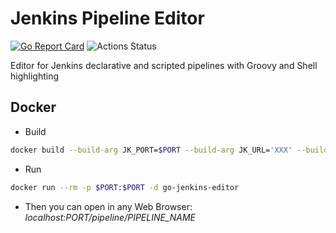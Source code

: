 # Jenkins Pipeline Editor

[![Go Report Card](https://goreportcard.com/badge/github.com/MGSousa/go-jenkins-editor)](https://goreportcard.com/report/github.com/MGSousa/go-jenkins-editor)
![Actions Status](https://github.com/MGSousa/go-jenkins-editor/workflows/Release/badge.svg)

Editor for Jenkins declarative and scripted pipelines with Groovy and Shell highlighting

## Docker
 - Build
```sh
docker build --build-arg JK_PORT=$PORT --build-arg JK_URL='XXX' --build-arg JK_USER="XXX" --build-arg JK_PASS="XXXXXXX" --build-arg JK_JOBSP=XXX -t go-jenkins-editor . 
```

 - Run
```sh
docker run --rm -p $PORT:$PORT -d go-jenkins-editor
```

 - Then you can open in any Web Browser: *localhost:$PORT/pipeline/$PIPELINE_NAME*